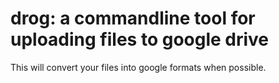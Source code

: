 # drog: a commandline tool for uploading files to google drive

This will convert your files into google formats when possible.
